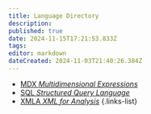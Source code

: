 ```yaml
---
title: Language Directory
description: 
published: true
date: 2024-11-15T17:21:53.833Z
tags: 
editor: markdown
dateCreated: 2024-11-03T21:40:26.384Z
---
```


- [MDX *Multidimensional Expressions*](/language/mdx)
- [SQL *Structured Query Language*](/language/sql)
- [XMLA *XML for Analysis*](/language/xmla)
{.links-list}